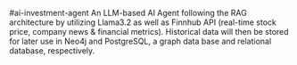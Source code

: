 #ai-investment-agent
An LLM-based AI Agent following the RAG architecture by utilizing Llama3.2 as well as Finnhub API (real-time stock price, company news & financial metrics). 
Historical data will then be stored for later use in Neo4j and PostgreSQL, a graph data base and relational database, respectively.
